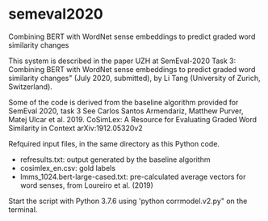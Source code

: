 # semeval2020
Combining BERT with WordNet sense embeddings to predict graded word similarity changes

This system is described in the paper UZH at SemEval-2020 Task 3: Combining BERT with WordNet sense embeddings to predict 
graded word similarity changes" (July 2020, submitted), by Li Tang (University of Zurich, Switzerland).

Some of the code is derived from the baseline algorithm provided for SemEval 2020, task 3
See Carlos Santos Armendariz, Matthew Purver, Matej Ulcar et al. 2019. CoSimLex: 
   A Resource for Evaluating Graded Word Similarity in Context arXiv:1912.05320v2

Refquired input files, in the same directory as this Python code.
- refresults.txt: output generated by the baseline algorithm
- cosimlex_en.csv: gold labels
- lmms_1024.bert-large-cased.txt: pre-calculated average vectors for word senses, from Loureiro et al. (2019)

Start the script with Python 3.7.6 using 'python corrmodel.v2.py" on the terminal.


